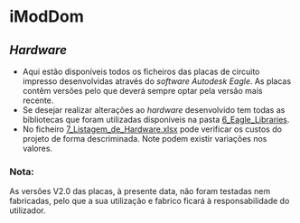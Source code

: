 # iModDom
## *Hardware*
- Aqui estão disponíveis todos os ficheiros das placas de circuito impresso desenvolvidas através do *software Autodesk Eagle*. As placas contêm versões pelo que deverá sempre optar pela versão mais recente.
- Se desejar realizar alterações ao *hardware* desenvolvido tem todas as bibliotecas que foram utilizadas disponíveis na pasta [6_Eagle_Libraries](https://github.com/MarcoPereira00/aiModDom/tree/master/iModDom/1_Documentacao/2_Hardware/6_Eagle_Libraries "6_Eagle_Libraries").
- No ficheiro [7_Listagem_de_Hardware.xlsx](https://github.com/MarcoPereira00/aiModDom/blob/master/iModDom/1_Documentacao/2_Hardware/7_Listagem_de_Hardware.xlsx "7_Listagem_de_Hardware.xlsx") pode verificar os custos do projeto de forma descriminada. Note podem existir variações nos valores.
### Nota:
As versões V2.0 das placas, à presente data, não foram testadas nem fabricadas, pelo que a sua utilização e fabrico ficará à responsabilidade do utilizador.


